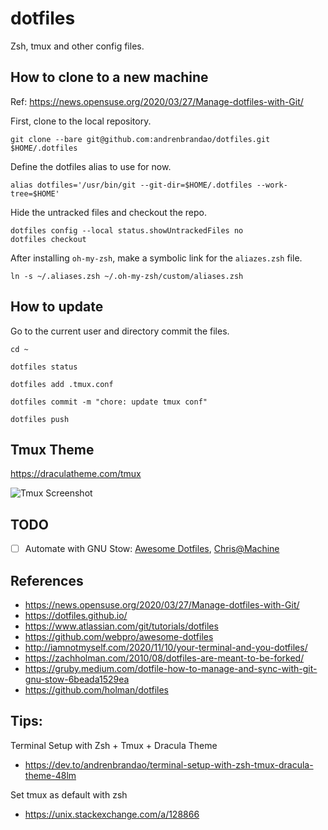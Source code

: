 # dotfiles

Zsh, tmux and other config files.

## How to clone to a new machine

Ref: <https://news.opensuse.org/2020/03/27/Manage-dotfiles-with-Git/>

First, clone to the local repository.

```
git clone --bare git@github.com:andrenbrandao/dotfiles.git $HOME/.dotfiles
```

Define the dotfiles alias to use for now.

```
alias dotfiles='/usr/bin/git --git-dir=$HOME/.dotfiles --work-tree=$HOME'
```

Hide the untracked files and checkout the repo.

```
dotfiles config --local status.showUntrackedFiles no
dotfiles checkout
```

After installing `oh-my-zsh`, make a symbolic link for the `aliazes.zsh` file.

```
ln -s ~/.aliases.zsh ~/.oh-my-zsh/custom/aliases.zsh
```

## How to update

Go to the current user and directory commit the files.

```
cd ~

dotfiles status

dotfiles add .tmux.conf

dotfiles commit -m "chore: update tmux conf"

dotfiles push
```

## Tmux Theme

<https://draculatheme.com/tmux>

![Tmux Screenshot](.github/tmux-screenshot.png)

## TODO

- [ ] Automate with GNU Stow: [Awesome Dotfiles](https://github.com/webpro/awesome-dotfiles), [Chris@Machine](https://www.youtube.com/watch?v=90xMTKml9O0&t=651s)

## References

- <https://news.opensuse.org/2020/03/27/Manage-dotfiles-with-Git/>
- <https://dotfiles.github.io/>
- <https://www.atlassian.com/git/tutorials/dotfiles>
- <https://github.com/webpro/awesome-dotfiles>
- <http://iamnotmyself.com/2020/11/10/your-terminal-and-you-dotfiles/>
- <https://zachholman.com/2010/08/dotfiles-are-meant-to-be-forked/>
- <https://gruby.medium.com/dotfile-how-to-manage-and-sync-with-git-gnu-stow-6beada1529ea>
- <https://github.com/holman/dotfiles>

## Tips:
Terminal Setup with Zsh + Tmux + Dracula Theme
- https://dev.to/andrenbrandao/terminal-setup-with-zsh-tmux-dracula-theme-48lm

Set tmux as default with zsh
- https://unix.stackexchange.com/a/128866
